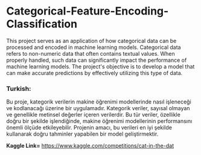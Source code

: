 # Categorical-Feature-Encoding-Classification
This project serves as an application of how categorical data can be processed and encoded in machine learning models. Categorical data refers to non-numeric data that often contains textual values. When properly handled, such data can significantly impact the performance of machine learning models. The project's objective is to develop a model that can make accurate predictions by effectively utilizing this type of data.

### Turkish:
Bu proje, kategorik verilerin makine öğrenimi modellerinde nasıl işleneceği ve kodlanacağı üzerine bir uygulamadır. Kategorik veriler, sayısal olmayan ve genellikle metinsel değerler içeren verilerdir. Bu tür veriler, özellikle doğru bir şekilde işlendiğinde, makine öğrenimi modellerinin performansını önemli ölçüde etkileyebilir. Projenin amacı, bu verileri en iyi şekilde kullanarak doğru tahminler yapabilen bir model geliştirmektir. 

**Kaggle Link=** https://www.kaggle.com/competitions/cat-in-the-dat
